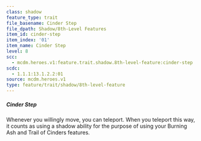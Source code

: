```yaml
---
class: shadow
feature_type: trait
file_basename: Cinder Step
file_dpath: Shadow/8th-Level Features
item_id: cinder-step
item_index: '01'
item_name: Cinder Step
level: 8
scc:
  - mcdm.heroes.v1:feature.trait.shadow.8th-level-feature:cinder-step
scdc:
  - 1.1.1:13.1.2.2:01
source: mcdm.heroes.v1
type: feature/trait/shadow/8th-level-feature
---
```


##### Cinder Step

Whenever you willingly move, you can teleport. When you teleport this way, it counts as using a shadow ability for the purpose of using your Burning Ash and Trail of Cinders features.
